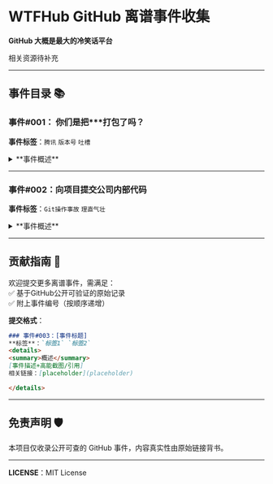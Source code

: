 # WTFHub  GitHub 离谱事件收集
**GitHub 大概是最大的冷笑话平台**

相关资源待补充

---

## 事件目录 📚

### 事件#001：  你们是把***打包了吗？
**事件标签**：`腾讯` `版本号` `吐槽`

<details>
<summary>**事件概述**</summary>

某开发者在issue中对`tencentcloud-sdk-nodejs`的吐槽，直指其100M+的离谱体积和反人类设计：

> "你们是把马化腾他妈的骨灰盒打包了吗？"  
> —— 当看到`node_modules`里85M的腾讯云SDK时

**魔幻操作一览**：
- 将`test/`、`examples/`、双份CHANGELOG（这玩意一个有5M？）打包进生产环境SDK
- 版本号从`4.0.1`直接飙到`4.0.1021`（这他妈是脑子想出来的？）


相关链接：[https://github.com/TencentCloud/tencentcloud-sdk-nodejs/issues/160](https://github.com/TencentCloud/tencentcloud-sdk-nodejs/issues/160)

</details>

---

### 事件#002：向项目提交公司内部代码  
**事件标签**：`Git操作事故` `理直气壮`

<details>
<summary>**事件概述**</summary>

某程序员将公司敏感数据（含logo、pem文件、版权信息等）提交至开源项目（[Dify](https://github.com/langgenius/dify/)）PR，面对维权律师函时急了：


- 通过公司邮箱群发辱骂邮件：  
  > "发你妈的律师函，傻逼！"  
  > —— 发件人署名"销售数据异常预警"

- 操作迷踪：
  1. 修改该项目 logo 等等一系列定制化内容（想做盗版？）
  2. 向该项目提交修改后内容，提了接近100个 commit？？？
  3. 企业邮箱官方认证的"职场情绪管理失败案例"

相关链接：[https://github.com/langgenius/dify/pull/16819](https://github.com/langgenius/dify/pull/16819)
![image](https://暂缺)

</details>

---

## 贡献指南 🤝  
欢迎提交更多离谱事件，需满足：  
✅ 基于GitHub公开可验证的原始记录  
✅ 附上事件编号（按顺序递增）  

**提交格式**：  
```markdown
### 事件#003：[事件标题]
**标签**：`标签1` `标签2`  
<details>  
<summary>概述</summary>  
[事件描述+高能截图/引用]
相关链接：[placeholder](placeholder)

</details>
```

---

## 免责声明 🛡️  
本项目仅收录公开可查的 GitHub 事件，内容真实性由原始链接背书。

---

**LICENSE**：MIT License

